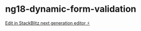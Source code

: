 # ng18-dynamic-form-validation

[Edit in StackBlitz next generation editor ⚡️](https://stackblitz.com/~/github.com/aamir12/ng18-dynamic-form-validation)